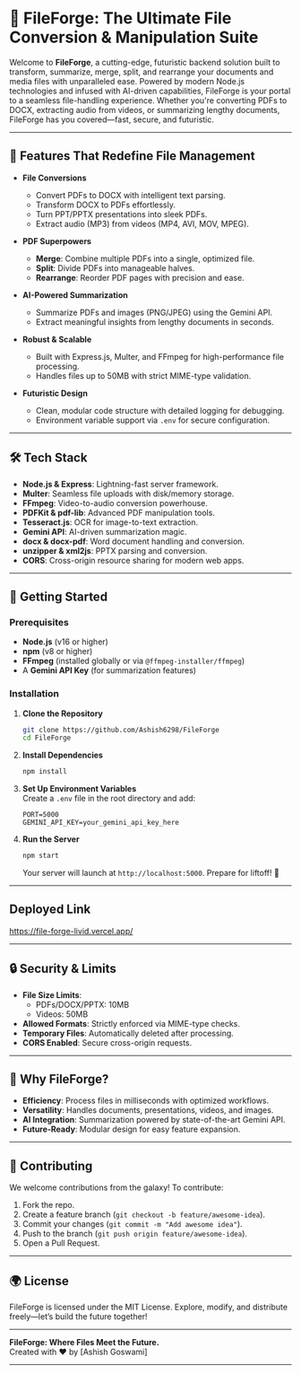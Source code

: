 # 🚀 FileForge: The Ultimate File Conversion & Manipulation Suite

Welcome to **FileForge**, a cutting-edge, futuristic backend solution built to transform, summarize, merge, split, and rearrange your documents and media files with unparalleled ease. Powered by modern Node.js technologies and infused with AI-driven capabilities, FileForge is your portal to a seamless file-handling experience. Whether you're converting PDFs to DOCX, extracting audio from videos, or summarizing lengthy documents, FileForge has you covered—fast, secure, and futuristic.

---

## 🌌 Features That Redefine File Management

- **File Conversions**  
  - Convert PDFs to DOCX with intelligent text parsing.  
  - Transform DOCX to PDFs effortlessly.  
  - Turn PPT/PPTX presentations into sleek PDFs.  
  - Extract audio (MP3) from videos (MP4, AVI, MOV, MPEG).  

- **PDF Superpowers**  
  - **Merge**: Combine multiple PDFs into a single, optimized file.  
  - **Split**: Divide PDFs into manageable halves.  
  - **Rearrange**: Reorder PDF pages with precision and ease.  

- **AI-Powered Summarization**  
  - Summarize PDFs and images (PNG/JPEG) using the Gemini API.  
  - Extract meaningful insights from lengthy documents in seconds.  

- **Robust & Scalable**  
  - Built with Express.js, Multer, and FFmpeg for high-performance file processing.  
  - Handles files up to 50MB with strict MIME-type validation.  

- **Futuristic Design**  
  - Clean, modular code structure with detailed logging for debugging.  
  - Environment variable support via `.env` for secure configuration.  

---

## 🛠️ Tech Stack

- **Node.js & Express**: Lightning-fast server framework.  
- **Multer**: Seamless file uploads with disk/memory storage.  
- **FFmpeg**: Video-to-audio conversion powerhouse.  
- **PDFKit & pdf-lib**: Advanced PDF manipulation tools.  
- **Tesseract.js**: OCR for image-to-text extraction.  
- **Gemini API**: AI-driven summarization magic.  
- **docx & docx-pdf**: Word document handling and conversion.  
- **unzipper & xml2js**: PPTX parsing and conversion.  
- **CORS**: Cross-origin resource sharing for modern web apps.  

---

## 🌠 Getting Started

### Prerequisites
- **Node.js** (v16 or higher)  
- **npm** (v8 or higher)  
- **FFmpeg** (installed globally or via `@ffmpeg-installer/ffmpeg`)  
- A **Gemini API Key** (for summarization features)  

### Installation
1. **Clone the Repository**  
   ```bash
   git clone https://github.com/Ashish6298/FileForge
   cd FileForge
   ```

2. **Install Dependencies**  
   ```bash
   npm install
   ```

3. **Set Up Environment Variables**  
   Create a `.env` file in the root directory and add:  
   ```
   PORT=5000
   GEMINI_API_KEY=your_gemini_api_key_here
   ```

4. **Run the Server**  
   ```bash
   npm start
   ```
   Your server will launch at `http://localhost:5000`. Prepare for liftoff! 🚀

---

## Deployed Link

https://file-forge-livid.vercel.app/

---

## 🔒 Security & Limits

- **File Size Limits**:  
  - PDFs/DOCX/PPTX: 10MB  
  - Videos: 50MB  
- **Allowed Formats**: Strictly enforced via MIME-type checks.  
- **Temporary Files**: Automatically deleted after processing.  
- **CORS Enabled**: Secure cross-origin requests.  

---

## 🌟 Why FileForge?

- **Efficiency**: Process files in milliseconds with optimized workflows.  
- **Versatility**: Handles documents, presentations, videos, and images.  
- **AI Integration**: Summarization powered by state-of-the-art Gemini API.  
- **Future-Ready**: Modular design for easy feature expansion.  

---

## 🤝 Contributing

We welcome contributions from the galaxy! To contribute:  
1. Fork the repo.  
2. Create a feature branch (`git checkout -b feature/awesome-idea`).  
3. Commit your changes (`git commit -m "Add awesome idea"`).  
4. Push to the branch (`git push origin feature/awesome-idea`).  
5. Open a Pull Request.  

---

## 🌍 License

FileForge is licensed under the MIT License. Explore, modify, and distribute freely—let’s build the future together!

---

**FileForge: Where Files Meet the Future.**  
Created with ❤️ by [Ashish Goswami]

--- 
